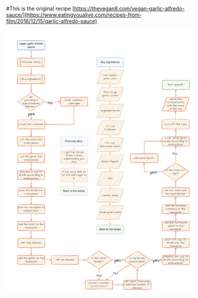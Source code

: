 #This is the original recipe [https://thevegan8.com/vegan-garlic-alfredo-sauce/](https://www.eatingyoualive.com/recipes-from-film/2016/12/15/garlic-alfredo-sauce)

![en_vegan_garlic_alfredo_sauce](https://github.com/DarkDonnerGunther/rivercookery/blob/main/vegan_garlic_alfredo_sauce/en_vegan_garlic_alfredo_sauce.drawio.png)
